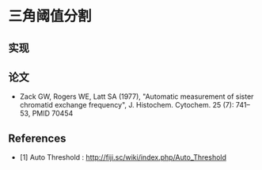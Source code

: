 # 三角阈值分割

## 实现

## 论文

- Zack GW, Rogers WE, Latt SA (1977), "Automatic measurement of sister chromatid exchange frequency", J. Histochem. Cytochem. 25 (7): 741–53, PMID 70454

## References

- [1] Auto Threshold : http://fiji.sc/wiki/index.php/Auto_Threshold
